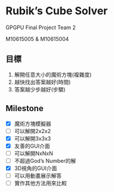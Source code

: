 # Rubik’s Cube Solver

GPGPU Final Project Team 2

M10615005 & M10615004

## 目標
1. 解開任意大小的魔術方塊(複雜度)
1. 越快找出答案越好(時間)
1. 答案越少步越好(步驟)


## Milestone
- [x] 魔術方塊模擬器
- [ ] 可以解開2x2x2
- [x] 可以解開3x3x3
- [x] 友善的GUI介面
- [ ] 可以解開NxNxN
- [ ] 不超過God’s Number的解
- [x] 3D視角的GUI介面
- [ ] 可以用動畫展示解答
- [ ] 實作其他方法用來比較

